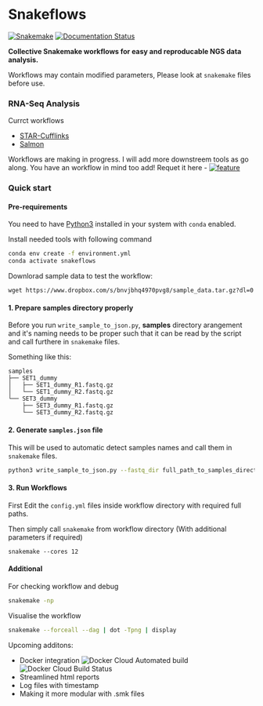 # Snakeflows

[![Snakemake](https://img.shields.io/badge/snakemake-≥5.2.3-blueviolet.svg)](https://snakemake.readthedocs.io/en/stable/)
[![Documentation Status](https://readthedocs.org/projects/snakemake-rnaseq-workflows/badge/?version=latest)](https://snakemake-rnaseq-workflows.readthedocs.io/en/latest/?badge=latest)

**Collective Snakemake workflows for easy and reproducable NGS data analysis.**

Workflows may contain modified parameters, Please look at `snakemake` files before use.

### RNA-Seq Analysis
Currct workflows
* [STAR-Cufflinks](./STAR-Cufflinks)
* [Salmon](./Salmon)

Workflows are making in progress. I will add more downstreem tools as go along.
You have an workflow in mind too add! Requet it here - [![feature](https://img.shields.io/badge/Issue-Feature_request-orange.svg)](https://github.com/sk-sahu/Snakemake-RNASeq-Workflows/issues/new?assignees=&labels=&template=feature_request.md&title=)

### Quick start

#### Pre-requirements
You need to have [Python3](https://www.python.org/downloads/release/python-356/) installed in your system with `conda` enabled.

Install needed tools with following command
```bash
conda env create -f environment.yml
conda activate snakeflows
```

Downlorad sample data to test the workflow:
```
wget https://www.dropbox.com/s/bnvjbhq4970pvg8/sample_data.tar.gz?dl=0
```

#### 1. Prepare **samples** directory properly

Before you run `write_sample_to_json.py`, **samples** directory arangement and it's naming needs to be proper such that it can be read by the script and call furthere in `snakemake` files.

Something like this:
```
samples
├── SET1_dummy
│   ├── SET1_dummy_R1.fastq.gz
│   └── SET1_dummy_R2.fastq.gz
└── SET3_dummy
    ├── SET3_dummy_R1.fastq.gz
    └── SET3_dummy_R2.fastq.gz
```

#### 2. Generate `samples.json` file
This will be used to automatic detect samples names and call them in `snakemake` files.
```bash
python3 write_sample_to_json.py --fastq_dir full_path_to_samples_directory
```

#### 3. Run Workflows
First Edit the `config.yml` files inside workflow directory with required full paths.

Then simply call `snakemake` from workflow directory (With additional parameters if required)
```
snakemake --cores 12
```
#### Additional
For checking workflow and debug
```bash
snakemake -np
```

Visualise the workflow
```bash
snakemake --forceall --dag | dot -Tpng | display
```

Upcoming additons:
* Docker integration ![Docker Cloud Automated build](https://img.shields.io/docker/cloud/automated/sangramkeshari/snakeflows.svg) 
![Docker Cloud Build Status](https://img.shields.io/docker/cloud/build/sangramkeshari/snakeflows.svg)
* Streamlined html reports
* Log files with timestamp
* Making it more modular with .smk files

